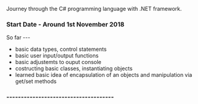 Journey through the C# programming language with .NET framework. 

### Start Date - Around 1st November 2018 ### 

So far --- 

* basic data types, control statements
* basic user input/output functions 
* basic adjustemts to ouput console 
* costructing basic classes, instantiating objects 
* learned basic idea of encapsulation of an objects and manipulation via get/set methods

### ------------------------------------- ###